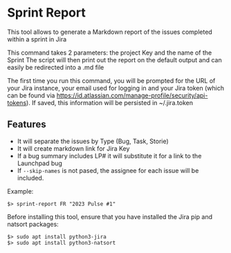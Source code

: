 # Sprint Report

This tool allows to generate a Markdown report of the issues completed within
a sprint in Jira

This command takes 2 parameters: the project Key and the name of the Sprint
The script will then print out the report on the default output and can easily
be redirected into a .md file

The first time you run this command, you will be prompted for the URL of your
Jira instance, your email used for logging in and your Jira token (which can
be found via https://id.atlassian.com/manage-profile/security/api-tokens). 
If saved, this information will be persisted in ~/.jira.token

## Features
 - It will separate the issues by Type (Bug, Task, Storie)
 - It will create markdown link for Jira Key
 - If a bug summary includes LP#<bug id> it will substitute it for a link to the
   Launchpad bug
 - If `--skip-names` is not pased, the assignee for each issue will be included.

Example:
```
$> sprint-report FR "2023 Pulse #1"
```

Before installing this tool, ensure that you have installed the Jira pip
and natsort packages:
```
$> sudo apt install python3-jira
$> sudo apt install python3-natsort
```
